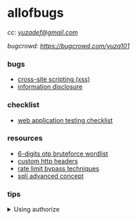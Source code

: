 # allofbugs

*cc: yuzadef@gmail.com*

*bugcrowd: https://bugcrowd.com/yuza101*

### bugs
- [cross-site scripting (xss)](https://github.com/yuzadef/allofbugs/blob/main/xss.md)
- [information disclosure](https://github.com/yuzadef/allofbugs/blob/main/information-disclosure.md)

### checklist
- [web application testing checklist](https://github.com/yuzadef/allofbugs/blob/main/checklist.md)

### resources
- [6-digits otp bruteforce wordlist](https://raw.githubusercontent.com/indahud/otp-wordlist/master/6_digit_mix.txt)
- [custom http headers](https://gist.githubusercontent.com/kaimi-/6b3c99538dce9e3d29ad647b325007c1/raw/921b0dd64e01c31106ece6087a3582e2d6fc6bc2/gistfile1.txt)
- [rate limit bypass techniques](https://medium.com/@raxomara/bypassing-rate-limits-all-known-techniques-25891bb5ca59)
- [sqli advanced concept](https://johnermac.github.io/notes/ewptx/sqli/)

### tips
<details>
  <summary>Using authorize</summary>
  
- configuration tab, add lower privilege users cookie in the temporary header section.
  
- interceptions filters, add in-scope items only.
  
- browse the app using higher privilege user.
- check for bypassed!
  
- verify manually.
</details>

